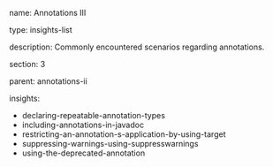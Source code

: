 name: Annotations III

type: insights-list

description: Commonly encountered scenarios regarding annotations.

section: 3

parent: annotations-ii

insights:
  - declaring-repeatable-annotation-types
  - including-annotations-in-javadoc
  - restricting-an-annotation-s-application-by-using-target
  - suppressing-warnings-using-suppresswarnings
  - using-the-deprecated-annotation
